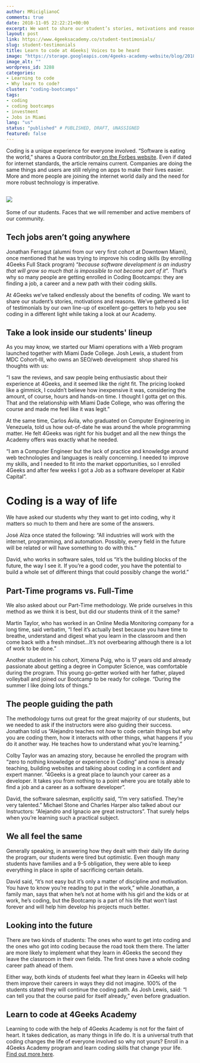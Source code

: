 ```yaml
---
author: MRiciglianoC
comments: true
date: 2018-11-05 22:22:21+00:00
excerpt: We want to share our student’s stories, motivations and reasons.
layout: post
link: https://www.4geeksacademy.co/student-testimonials/
slug: student-testimonials
title: Learn to code at 4Geeks| Voices to be heard
image: "https://storage.googleapis.com/4geeks-academy-website/blog/2018/11/Jennifer-768x768.png"
image_alt: ""
wordpress_id: 3288
categories:
- Learning to code
- Why learn to code?
cluster: "coding-bootcamps"
tags:
- coding
- coding bootcamps
- investment
- Jobs in Miami
lang: "us"
status: "published" # PUBLISHED, DRAFT, UNASSIGNED
featured: false
---
```


Coding is a unique experience for everyone involved. “Software is eating the world,” shares a Quora contributor[ on the Forbes website](https://www.forbes.com/sites/quora/2017/01/20/will-the-demand-for-developers-continue-to-increase/#7090450433ee). Even if dated for internet standards, the article remains current. Companies are doing the same things and users are still relying on apps to make their lives easier. More and more people are joining the internet world daily and the need for more robust technology is imperative.


## ![](/wp-content/uploads/2018/11/Students.png)


Some of our students. Faces that we will remember and active members of our community. 


## **Tech jobs aren’t going anywhere**


Jonathan Ferragut (alumni from our very first cohort at Downtown Miami), once mentioned that he was trying to improve his coding skills (by enrolling 4Geeks Full Stack program) “_because software development is an industry that will grow so much that is impossible to not become part of it_”.  That’s why so many people are getting enrolled in Coding Bootcamps: they are finding a job, a career and a new path with their coding skills.

At 4Geeks we’ve talked endlessly about the benefits of coding. We want to share our student’s stories, motivations and reasons. We’ve gathered a list of testimonials by our own line-up of excellent go-getters to help you see coding in a different light while taking a look at our Academy.


## **Take a look inside our students' lineup**


As you may know, we started our Miami operations with a Web program launched together with Miami Dade College. Josh Lewis, a student from MDC Cohort-III, who owns an SEO/web development  shop shared his thoughts with us:

“I saw the reviews, and saw people being enthusiastic about their experience at 4Geeks, and it seemed like the right fit. The pricing looked like a gimmick, I couldn’t believe how inexpensive it was, considering the amount, of course, hours and hands-on time. I thought I gotta get on this. That and the relationship with Miami Dade College, who was offering the course and made me feel like it was legit.”

At the same time, Carlos Ávila, who graduated on Computer Engineering in Venezuela, told us how out-of-date he was around the whole programming matter. He felt 4Geeks was right for his budget and all the new things the Academy offers was exactly what he needed.

“I am a Computer Engineer but the lack of practice and knowledge around web technologies and languages is really concerning. I needed to improve my skills, and I needed to fit into the market opportunities, so I enrolled 4Geeks and after few weeks I got a Job as a software developer at Kabir Capital”. 


# **Coding is a way of life**


We have asked our students why they want to get into coding, why it matters so much to them and here are some of the answers.

José Alza once stated the following: “All industries will work with the internet, programming, and automation. Possibly, every field in the future will be related or will have something to do with this.”

David, who works in software sales, told us “it’s the building blocks of the future, the way I see it. If you’re a good coder, you have the potential to build a whole set of different things that could possibly change the world.”


## **Part-Time programs vs. Full-Time**


We also asked about our Part-Time methodology. We pride ourselves in this method as we think it is best, but did our students think of it the same?

Martin Taylor, who has worked in an Online Media Monitoring company for a long time, said verbatim, “I feel it’s actually best because you have time to breathe, understand and digest what you learn in the classroom and then come back with a fresh mindset...It’s not overbearing although there is a lot of work to be done.”

Another student in his cohort, Ximena Puig, who is 17 years old and already passionate about getting a degree in Computer Science, was comfortable during the program. This young go-getter worked with her father, played volleyball and joined our Bootcamp to be ready for college. “During the summer I like doing lots of things.”


## **The people guiding the path**


The methodology turns out great for the great majority of our students, but we needed to ask if the instructors were also guiding their success. Jonathan told us “Alejandro teaches not _how_ to code certain things but _why_ you are coding them, how it interacts with other things, what happens if you do it another way. He teaches how to understand what you’re learning.” 

Colby Taylor was an amazing story, because he enrolled the program with “zero to nothing knowledge or experience in Coding” and now is already teaching, building websites and talking about coding in a confident and expert manner. “4Geeks is a great place to launch your career as a developer. It takes you from nothing to a point where you are totally able to find a job and a career as a software developer”.

David, the software salesman, explicitly said, “I’m very satisfied. They’re very talented.” Michael Stone and Charles Harper also talked about our Instructors: “Alejandro and Ignacio are great instructors”. That surely helps when you’re learning such a practical subject.


## **We all feel the same**


Generally speaking, in answering how they dealt with their daily life during the program, our students were tired but optimistic. Even though many students have families and a 9-5 obligation, they were able to keep everything in place in spite of sacrificing certain details.

David said, “it’s not easy but it’s only a matter of discipline and motivation. You have to know you’re reading to put in the work,” while Jonathan, a family man, says that when he’s not at home with his girl and the kids or at work, he’s coding, but the Bootcamp is a part of his life that won’t last forever and will help him develop his projects much better.


## **Looking into the future**


There are two kinds of students: The ones who want to get into coding and the ones who got into coding because the road took them there. The latter are more likely to implement what they learn in 4Geeks the second they leave the classroom in their own fields. The first ones have a whole coding career path ahead of them.

Either way, both kinds of students feel what they learn in 4Geeks will help them improve their careers in ways they did not imagine. 100% of the students stated they will continue the coding path. As Josh Lewis, said: “I can tell you that the course paid for itself already,” even before graduation.


## **Learn to code at 4Geeks Academy**


Learning to code with the help of 4Geeks Academy is not for the faint of heart. It takes dedication, as many things in life do. It is a universal truth that coding changes the life of everyone involved so why not yours? Enroll in a 4Geeks Academy program and learn coding skills that change your life.[ Find out more here](//).
